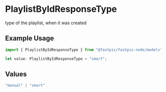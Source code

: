 # PlaylistByIdResponseType

type of the playlist, when it was created

## Example Usage

```typescript
import { PlaylistByIdResponseType } from "@fastpix/fastpix-node/models";

let value: PlaylistByIdResponseType = "smart";
```

## Values

```typescript
"manual" | "smart"
```